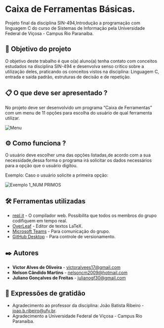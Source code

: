 # Caixa de Ferramentas Básicas.

Projeto final da disciplina SIN-494,Introdução a programação com linguagem C do curso de Sistemas de Informação pela Universidade Federal de Viçosa - Campus Rio Paranaíba.

## 🚀 Objetivo do projeto

O objetivo deste trabalho é que o(a) aluno(a) tenha contato com conceitos estudados na disciplina SIN-494 e desenvolva senso crítico sobre a utilização deles, praticando os conceitos vistos na disciplina: Linguagem C, entrada e saída padrão, estruturas de decisão e de repetição.

## 📋 O que deve ser apresentado ?

No projeto deve ser desenvolvido um programa “Caixa de Ferramentas” com um menu de 11 opções para escolha do usuário de qual ferramenta utilizar.


![Menu](https://user-images.githubusercontent.com/64699971/87706383-cc3ef300-c775-11ea-8024-5bc59fd65ba0.png)

## ⚙️ Como funciona ?

O usuário deve escolher uma das opções listadas,de acordo com a sua necessidade,dessa forma o programa irá solicitar os dados necessários para a opção que o usuário digitou.

Exemplo: Caso o usuário solicite a primeira opção:


![Exemplo 1_NUM PRIMOS](https://user-images.githubusercontent.com/64699971/87707160-0ceb3c00-c777-11ea-8353-7a4a6d533db3.png)

## 🛠️ Ferramentas utilizadas

* [repl.it](https://repl.it/) - O compilador web. Possibilita que todos os membros do grupo codifiquem em tempo real.
* [OverLeaf](https://pt.overleaf.com) - Editor de textos LaTeX.
* [Microsoft Teams](https://www.microsoft.com/pt-br/microsoft-365/microsoft-teams/free) - Para comunicação do grupo.
* [GitHub Desktop](https://desktop.github.com/) - Para controle de versionamento.
 
## ✒️ Autores

* **Victor Alves de Oliveira** - victoralvees17@gmail.com
* **Nelson Cândido Martins** - nelsoncm2009@hotmail.com
* **Juliano Gonçalves de Freitas** - julianogf30@gmail.com

## 🎁 Expressões de gratidão

* Agradecimento ao professor da disciplina: João Batista Ribeiro - joao.b.ribeiro@ufv.br.
* Agradecimento a Universidade Federal de Viçosa - Campus Rio Paranaíba.

